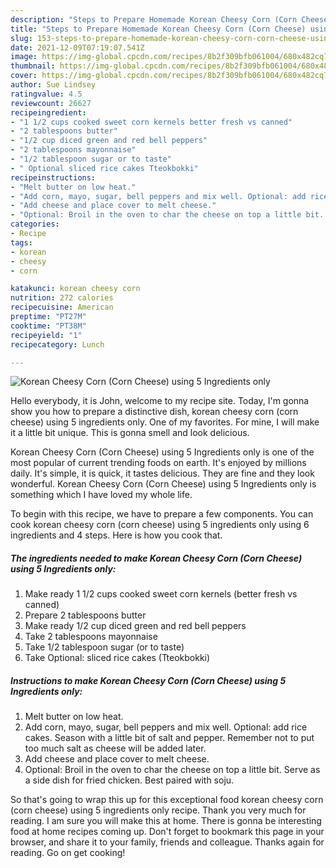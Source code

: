 ```yaml
---
description: "Steps to Prepare Homemade Korean Cheesy Corn (Corn Cheese) using 5 Ingredients only"
title: "Steps to Prepare Homemade Korean Cheesy Corn (Corn Cheese) using 5 Ingredients only"
slug: 153-steps-to-prepare-homemade-korean-cheesy-corn-corn-cheese-using-5-ingredients-only
date: 2021-12-09T07:19:07.541Z
image: https://img-global.cpcdn.com/recipes/8b2f309bfb061004/680x482cq70/korean-cheesy-corn-corn-cheese-using-5-ingredients-only-recipe-main-photo.jpg
thumbnail: https://img-global.cpcdn.com/recipes/8b2f309bfb061004/680x482cq70/korean-cheesy-corn-corn-cheese-using-5-ingredients-only-recipe-main-photo.jpg
cover: https://img-global.cpcdn.com/recipes/8b2f309bfb061004/680x482cq70/korean-cheesy-corn-corn-cheese-using-5-ingredients-only-recipe-main-photo.jpg
author: Sue Lindsey
ratingvalue: 4.5
reviewcount: 26627
recipeingredient:
- "1 1/2 cups cooked sweet corn kernels better fresh vs canned"
- "2 tablespoons butter"
- "1/2 cup diced green and red bell peppers"
- "2 tablespoons mayonnaise"
- "1/2 tablespoon sugar or to taste"
- " Optional sliced rice cakes Tteokbokki"
recipeinstructions:
- "Melt butter on low heat."
- "Add corn, mayo, sugar, bell peppers and mix well. Optional: add rice cakes. Season with a little bit of salt and pepper. Remember not to put too much salt as cheese will be added later."
- "Add cheese and place cover to melt cheese."
- "Optional: Broil in the oven to char the cheese on top a little bit. Serve as a side dish for fried chicken. Best paired with soju."
categories:
- Recipe
tags:
- korean
- cheesy
- corn

katakunci: korean cheesy corn 
nutrition: 272 calories
recipecuisine: American
preptime: "PT27M"
cooktime: "PT38M"
recipeyield: "1"
recipecategory: Lunch

---
```



![Korean Cheesy Corn (Corn Cheese) using 5 Ingredients only](https://img-global.cpcdn.com/recipes/8b2f309bfb061004/680x482cq70/korean-cheesy-corn-corn-cheese-using-5-ingredients-only-recipe-main-photo.jpg)

Hello everybody, it is John, welcome to my recipe site. Today, I'm gonna show you how to prepare a distinctive dish, korean cheesy corn (corn cheese) using 5 ingredients only. One of my favorites. For mine, I will make it a little bit unique. This is gonna smell and look delicious.

Korean Cheesy Corn (Corn Cheese) using 5 Ingredients only is one of the most popular of current trending foods on earth. It's enjoyed by millions daily. It's simple, it is quick, it tastes delicious. They are fine and they look wonderful. Korean Cheesy Corn (Corn Cheese) using 5 Ingredients only is something which I have loved my whole life.




To begin with this recipe, we have to prepare a few components. You can cook korean cheesy corn (corn cheese) using 5 ingredients only using 6 ingredients and 4 steps. Here is how you cook that.

<!--inarticleads1-->

##### The ingredients needed to make Korean Cheesy Corn (Corn Cheese) using 5 Ingredients only:

1. Make ready 1 1/2 cups cooked sweet corn kernels (better fresh vs canned)
1. Prepare 2 tablespoons butter
1. Make ready 1/2 cup diced green and red bell peppers
1. Take 2 tablespoons mayonnaise
1. Take 1/2 tablespoon sugar (or to taste)
1. Take  Optional: sliced rice cakes (Tteokbokki)




<!--inarticleads2-->

##### Instructions to make Korean Cheesy Corn (Corn Cheese) using 5 Ingredients only:

1. Melt butter on low heat.
1. Add corn, mayo, sugar, bell peppers and mix well. Optional: add rice cakes. Season with a little bit of salt and pepper. Remember not to put too much salt as cheese will be added later.
1. Add cheese and place cover to melt cheese.
1. Optional: Broil in the oven to char the cheese on top a little bit. Serve as a side dish for fried chicken. Best paired with soju.




So that's going to wrap this up for this exceptional food korean cheesy corn (corn cheese) using 5 ingredients only recipe. Thank you very much for reading. I am sure you will make this at home. There is gonna be interesting food at home recipes coming up. Don't forget to bookmark this page in your browser, and share it to your family, friends and colleague. Thanks again for reading. Go on get cooking!

